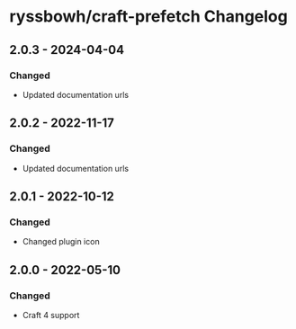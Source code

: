 # ryssbowh/craft-prefetch Changelog

## 2.0.3 - 2024-04-04

### Changed

- Updated documentation urls

## 2.0.2 - 2022-11-17

### Changed

- Updated documentation urls

## 2.0.1 - 2022-10-12

### Changed

- Changed plugin icon

## 2.0.0 - 2022-05-10

### Changed

- Craft 4 support
